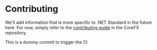 # Contributing

We'll add information that is more specific to .NET Standard in the future
here. For now, simply refer to the [contributing guide] in the CoreFX
repository.

[contributing guide]: https://github.com/dotnet/corefx/blob/master/Documentation/project-docs/contributing.md

This is a dummy commit to trigger the CI